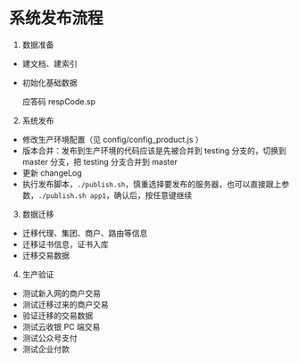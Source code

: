系统发布流程
===========

1. 数据准备

  * 建文档、建索引
  * 初始化基础数据

    应答码 respCode.sp


2. 系统发布

  * 修改生产环境配置（见 config/config_product.js ）
  * 版本合并：发布到生产环境的代码应该是先被合并到 testing 分支的，切换到 master 分支，把 testing 分支合并到 master
  * 更新 changeLog
  * 执行发布脚本，`./publish.sh`，慎重选择要发布的服务器，也可以直接跟上参数，`./publish.sh app1`，确认后，按任意键继续


3. 数据迁移

  * 迁移代理、集团、商户、路由等信息
  * 迁移证书信息，证书入库
  * 迁移交易数据


4. 生产验证

  * 测试新入网的商户交易
  * 测试迁移过来的商户交易
  * 验证迁移的交易数据
  * 测试云收银 PC 端交易
  * 测试公众号支付
  * 测试企业付款

